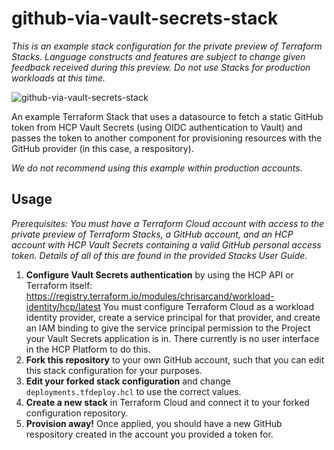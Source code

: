 # github-via-vault-secrets-stack

_This is an example stack configuration for the private preview of Terraform Stacks. Language
constructs and features are subject to change given feedback received during this preview. Do not
use Stacks for production workloads at this time._

![github-via-vault-secrets-stack](https://github.com/hashicorp/github-via-vault-secrets-stack/assets/2430490/1b4b919c-0559-4d7b-8d05-f669c23ac828)


An example Terraform Stack that uses a datasource to fetch a static GitHub token from HCP Vault
Secrets (using OIDC authentication to Vault) and passes the token to another component for provisioning resources
with the GitHub provider (in this case, a respository).

_We do not recommend using this example within production accounts._

## Usage

_Prerequisites: You must have a Terraform Cloud account with access to the private preview of
Terraform Stacks, a GitHub account, and an HCP account with HCP Vault Secrets containing a valid
GitHub personal access token. Details of all of this are found in the provided Stacks User Guide._

1. **Configure Vault Secrets authentication** by using the HCP API or Terraform itself: https://registry.terraform.io/modules/chrisarcand/workload-identity/hcp/latest
   You must configure Terraform Cloud as a workload identity provider, create a service principal for that provider, and create an IAM binding to give the service principal permission to the Project your Vault Secrets application is in.
   There currently is no user interface in the HCP Platform to do this.
2. **Fork this repository** to your own GitHub account, such that you can edit this stack configuration
   for your purposes.
3. **Edit your forked stack configuration** and change `deployments.tfdeploy.hcl` to use the correct values.
4. **Create a new stack** in Terraform Cloud and connect it to your forked configuration repository.
5. **Provision away!** Once applied, you should have a new GitHub respository created in the account you provided a token for.
